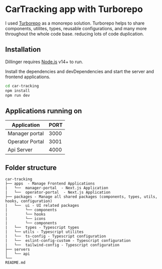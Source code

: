 # CarTracking app with Turborepo

I used [Turborepo](https://turborepo.org/) as a monorepo solution. Turborepo helps to share components, utilites, types, reusable configurations, and many more throughout the whole code base. reducing lots of code duplication.

## Installation

Dillinger requires [Node.js](https://nodejs.org/) v14+ to run.

Install the dependencies and devDependencies and start the server and frontend applications.

```sh
cd car-tracking
npm install
npm run dev
```

## Applications running on

| Application     | PORT |
| --------------- | ---- |
| Manager portal  | 3000 |
| Operator Portal | 3001 |
| Api Server      | 4000 |

## Folder structure

```
car-tracking
├── apps  - Manage Frontend Applications
|   └──  manager-portal  - Next.js Application
|   └──  operator-portal  - Next.js Application
├── packages - Manage all shared packages (components, types, utils, hooks, configuration)
|   └──  ui - UI related packages
|        └── components
|        └── hooks
|        └── icons
|        └── components
|   └──  types - Typescript types
|   └── utils - Typescript utilites
|   └──  ts-config - Typescript configuration
|   └──  eslint-config-custom - Typescript configuration
|   └──  tailwind-config - Typescript configuration
├── servers
│   └── api
└──
README.md
```
